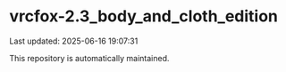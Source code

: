 # vrcfox-2.3_body_and_cloth_edition

Last updated: 2025-06-16 19:07:31

This repository is automatically maintained.
